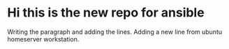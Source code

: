 # Hi this is the new repo for ansible
Writing the paragraph and adding the lines.
Adding a new line from ubuntu homeserver workstation.
